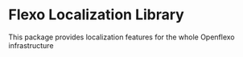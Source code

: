 # Flexo Localization Library

This package provides localization features for the whole Openflexo infrastructure
 
  
